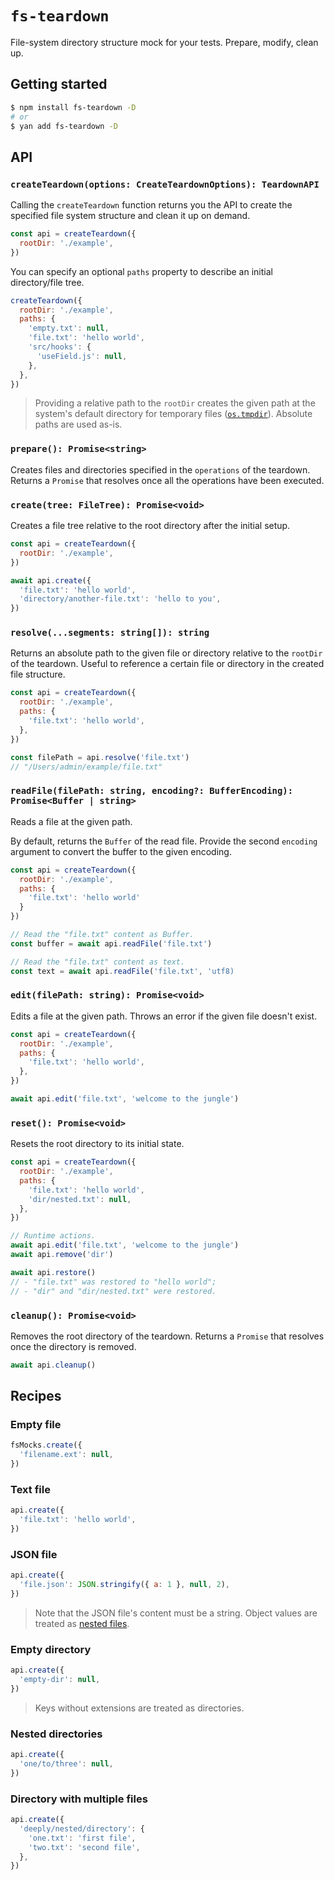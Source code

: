 # `fs-teardown`

File-system directory structure mock for your tests. Prepare, modify, clean up.

## Getting started

```sh
$ npm install fs-teardown -D
# or
$ yan add fs-teardown -D
```

## API

### `createTeardown(options: CreateTeardownOptions): TeardownAPI`

Calling the `createTeardown` function returns you the API to create the specified file system structure and clean it up on demand.

```js
const api = createTeardown({
  rootDir: './example',
})
```

You can specify an optional `paths` property to describe an initial directory/file tree.

```js
createTeardown({
  rootDir: './example',
  paths: {
    'empty.txt': null,
    'file.txt': 'hello world',
    'src/hooks': {
      'useField.js': null,
    },
  },
})
```

> Providing a relative path to the `rootDir` creates the given path at the system's default directory for temporary files ([`os.tmpdir`](https://nodejs.org/api/os.html#ostmpdir)). Absolute paths are used as-is.

### `prepare(): Promise<string>`

Creates files and directories specified in the `operations` of the teardown. Returns a `Promise` that resolves once all the operations have been executed.

### `create(tree: FileTree): Promise<void>`

Creates a file tree relative to the root directory after the initial setup.

```js
const api = createTeardown({
  rootDir: './example',
})

await api.create({
  'file.txt': 'hello world',
  'directory/another-file.txt': 'hello to you',
})
```

### `resolve(...segments: string[]): string`

Returns an absolute path to the given file or directory relative to the `rootDir` of the teardown. Useful to reference a certain file or directory in the created file structure.

```js
const api = createTeardown({
  rootDir: './example',
  paths: {
    'file.txt': 'hello world',
  },
})

const filePath = api.resolve('file.txt')
// "/Users/admin/example/file.txt"
```

### `readFile(filePath: string, encoding?: BufferEncoding): Promise<Buffer | string>`

Reads a file at the given path.

By default, returns the `Buffer` of the read file. Provide the second `encoding` argument to convert the buffer to the given encoding.

```js
const api = createTeardown({
  rootDir: './example',
  paths: {
    'file.txt': 'hello world'
  }
})

// Read the "file.txt" content as Buffer.
const buffer = await api.readFile('file.txt')

// Read the "file.txt" content as text.
const text = await api.readFile('file.txt', 'utf8)
```

### `edit(filePath: string): Promise<void>`

Edits a file at the given path. Throws an error if the given file doesn't exist.

```js
const api = createTeardown({
  rootDir: './example',
  paths: {
    'file.txt': 'hello world',
  },
})

await api.edit('file.txt', 'welcome to the jungle')
```

### `reset(): Promise<void>`

Resets the root directory to its initial state.

```js
const api = createTeardown({
  rootDir: './example',
  paths: {
    'file.txt': 'hello world',
    'dir/nested.txt': null,
  },
})

// Runtime actions.
await api.edit('file.txt', 'welcome to the jungle')
await api.remove('dir')

await api.restore()
// - "file.txt" was restored to "hello world";
// - "dir" and "dir/nested.txt" were restored.
```

### `cleanup(): Promise<void>`

Removes the root directory of the teardown. Returns a `Promise` that resolves once the directory is removed.

```js
await api.cleanup()
```

## Recipes

### Empty file

```js
fsMocks.create({
  'filename.ext': null,
})
```

### Text file

```js
api.create({
  'file.txt': 'hello world',
})
```

### JSON file

```js
api.create({
  'file.json': JSON.stringify({ a: 1 }, null, 2),
})
```

> Note that the JSON file's content must be a string. Object values are treated as [nested files](#directory-with-multiple-files).

### Empty directory

```js
api.create({
  'empty-dir': null,
})
```

> Keys without extensions are treated as directories.

### Nested directories

```js
api.create({
  'one/to/three': null,
})
```

### Directory with multiple files

```js
api.create({
  'deeply/nested/directory': {
    'one.txt': 'first file',
    'two.txt': 'second file',
  },
})
```
